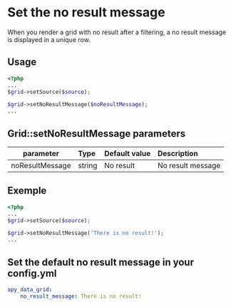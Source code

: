 Set the no result message
=========================

When you render a grid with no result after a filtering, a no result message is displayed in a unique row.

## Usage

```php
<?php
...
$grid->setSource($source);

$grid->setNoResultMessage($noResultMessage);
...
```

## Grid::setNoResultMessage parameters

|parameter|Type|Default value|Description|
|:--:|:--|:--|:--|
|noResultMessage|string|No result|No result message|

## Exemple

```php
<?php
...
$grid->setSource($source);

$grid->setNoResultMessage('There is no result!');
...
```

## Set the default no result message in your config.yml
```yml
apy_data_grid:
    no_result_message: There is no result!
```